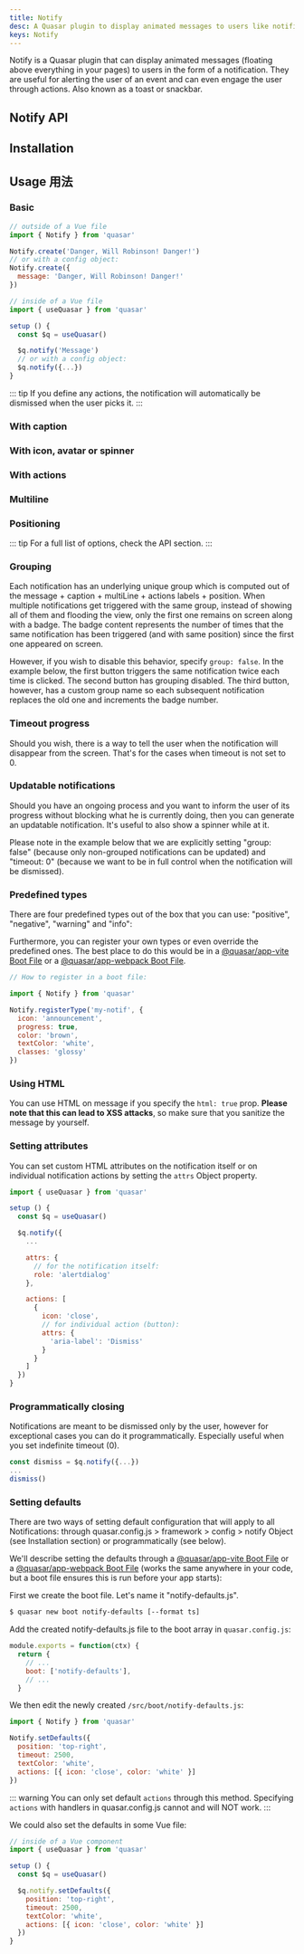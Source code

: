 ```yaml
---
title: Notify
desc: A Quasar plugin to display animated messages to users like notifications, toasts and snackbars.
keys: Notify
---
```

Notify is a Quasar plugin that can display animated messages (floating above everything in your pages) to users in the form of a notification. They are useful for alerting the user of an event and can even engage the user through actions. Also known as a toast or snackbar.

## Notify API

<doc-api file="Notify" />

## Installation

<doc-installation plugins="Notify" config="notify" />

## Usage 用法

### Basic

```js
// outside of a Vue file
import { Notify } from 'quasar'

Notify.create('Danger, Will Robinson! Danger!')
// or with a config object:
Notify.create({
  message: 'Danger, Will Robinson! Danger!'
})

// inside of a Vue file
import { useQuasar } from 'quasar'

setup () {
  const $q = useQuasar()

  $q.notify('Message')
  // or with a config object:
  $q.notify({...})
}
```

<doc-example title="Basic" file="Notify/Basic" />

::: tip
If you define any actions, the notification will automatically be dismissed when the user picks it.
:::

### With caption

<doc-example title="Caption" file="Notify/Caption" />

### With icon, avatar or spinner

<doc-example title="With icon" file="Notify/Icon" />

<doc-example title="With avatar" file="Notify/Avatar" />

<doc-example title="With spinner" file="Notify/Spinner" />

### With actions

<doc-example title="With actions" file="Notify/Actions" />

### Multiline

<doc-example title="Multiline" file="Notify/Multiline" />

### Positioning

<doc-example title="Positioning & different options" file="Notify/Positioning" />

::: tip
For a full list of options, check the API section.
:::

### Grouping

Each notification has an underlying unique group which is computed out of the message + caption + multiLine + actions labels + position. When multiple notifications get triggered with the same group, instead of showing all of them and flooding the view, only the first one remains on screen along with a badge. The badge content represents the number of times that the same notification has been triggered (and with same position) since the first one appeared on screen.

However, if you wish to disable this behavior, specify `group: false`. In the example below, the first button triggers the same notification twice each time is clicked. The second button has grouping disabled. The third button, however, has a custom group name so each subsequent notification replaces the old one and increments the badge number.

<doc-example title="Grouping" file="Notify/Grouping" />

<doc-example title="Custom badge" file="Notify/GroupingCustomBadge" />

### Timeout progress

Should you wish, there is a way to tell the user when the notification will disappear from the screen. That's for the cases when timeout is not set to 0.

<doc-example title="Timeout progress" file="Notify/TimeoutProgress" />

### Updatable notifications

Should you have an ongoing process and you want to inform the user of its progress without blocking what he is currently doing, then you can generate an updatable notification. It's useful to also show a spinner while at it.

Please note in the example below that we are explicitly setting "group: false" (because only non-grouped notifications can be updated) and "timeout: 0" (because we want to be in full control when the notification will be dismissed).

<doc-example title="Updatable" file="Notify/Updatable" />

### Predefined types

There are four predefined types out of the box that you can use: "positive", "negative", "warning" and "info":

<doc-example title="Out of the box types" file="Notify/PredefinedTypesDefault" />

Furthermore, you can register your own types or even override the predefined ones. The best place to do this would be in a [@quasar/app-vite Boot File](/quasar-cli-vite/boot-files) or a [@quasar/app-webpack Boot File](/quasar-cli-webpack/boot-files).

<doc-example title="Custom type" file="Notify/PredefinedTypesCustom" />

```js
// How to register in a boot file:

import { Notify } from 'quasar'

Notify.registerType('my-notif', {
  icon: 'announcement',
  progress: true,
  color: 'brown',
  textColor: 'white',
  classes: 'glossy'
})
```

### Using HTML
You can use HTML on message if you specify the `html: true` prop. **Please note that this can lead to XSS attacks**, so make sure that you sanitize the message by yourself.

<doc-example title="Unsafe HTML message" file="Notify/UnsafeHtml" />

### Setting attributes
You can set custom HTML attributes on the notification itself or on individual notification actions by setting the `attrs` Object property.

```js
import { useQuasar } from 'quasar'

setup () {
  const $q = useQuasar()

  $q.notify({
    ...

    attrs: {
      // for the notification itself:
      role: 'alertdialog'
    },

    actions: [
      {
        icon: 'close',
        // for individual action (button):
        attrs: {
          'aria-label': 'Dismiss'
        }
      }
    ]
  })
}
```

### Programmatically closing
Notifications are meant to be dismissed only by the user, however for exceptional cases you can do it programmatically. Especially useful when you set indefinite timeout (0).

```js
const dismiss = $q.notify({...})
...
dismiss()
```

### Setting defaults
There are two ways of setting default configuration that will apply to all Notifications: through quasar.config.js > framework > config > notify Object (see Installation section) or programmatically (see below).

We'll describe setting the defaults through a [@quasar/app-vite Boot File](/quasar-cli-vite/boot-files) or a [@quasar/app-webpack Boot File](/quasar-cli-webpack/boot-files) (works the same anywhere in your code, but a boot file ensures this is run before your app starts):

First we create the boot file. Let's name it "notify-defaults.js".

```bash
$ quasar new boot notify-defaults [--format ts]
```

Add the created notify-defaults.js file to the boot array in `quasar.config.js`:

```js
module.exports = function(ctx) {
  return {
    // ...
    boot: ['notify-defaults'],
    // ...
  }
```

We then edit the newly created `/src/boot/notify-defaults.js`:

```js
import { Notify } from 'quasar'

Notify.setDefaults({
  position: 'top-right',
  timeout: 2500,
  textColor: 'white',
  actions: [{ icon: 'close', color: 'white' }]
})
```

::: warning
You can only set default `actions` through this method. Specifying `actions` with handlers in quasar.config.js cannot and will NOT work.
:::

We could also set the defaults in some Vue file:

```js
// inside of a Vue component
import { useQuasar } from 'quasar'

setup () {
  const $q = useQuasar()

  $q.notify.setDefaults({
    position: 'top-right',
    timeout: 2500,
    textColor: 'white',
    actions: [{ icon: 'close', color: 'white' }]
  })
}
```
